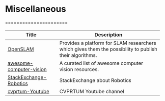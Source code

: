 # Miscellaneous

======================

Title | Description
--- | ---
[OpenSLAM](https://openslam.org/) | Provides a platform for SLAM researchers which gives them the possibility to publish their algorithms.
[awesome-computer-vision](https://github.com/jbhuang0604/awesome-computer-vision) | A curated list of awesome computer vision resources.
[StackExchange-Robotics](https://robotics.stackexchange.com) | StackExchange about Robotics
[cvprtum-Youtube](https://www.youtube.com/channel/UCRf1mhfcDeJS2HLP6YR07kA) | CVPRTUM Youtube channel
